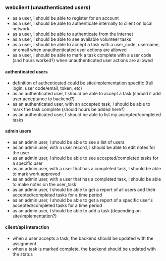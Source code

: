 
### webclient (unauthenticated users)
- as a user, I should be able to register for an account
- as a user, I should be able to authenticate internally to client on local network
- as a user, I should be able to authenticate from the internet
- as a user, I should be able to see available volunteer tasks
- as a user, I should be able to accept a task with a user_code, username, or email when unauthenticated user actions are allowed
- as a user, I should be able to mark a task complete with a user code (and hours worked?) when unauthenticated user actions are allowed
#### authenticated users 
- definition of authenticated could be site/implementation specific (full login, user code/email, token, etc)
- as an authenticated user, I should be able to accept a task (should it add user acceptance to backend?)
- as an authenticated user, with an accepted task, I should be able to mark the task complete (should hours be added here?)
- as an authenticated user, I should be able to list my accepted/completed tasks
#### admin users
- as an admin user, I should be able to see a list of users
- as an admin user, with a user record, I should be able to edit notes for the user
- as an admin user, I should be able to see accepted/completed tasks for a specific user
- as an admin user, with a user that has a completed task, I should be able to mark work approved
- as an admin user, with a user that has a completed task, I should be able to make notes on the user_task
- as an admin user, I should be able to get a report of all users and their accepted/completed tasks for a time period
- as an admin user, I should be able to get a report of a specific user's accepted/completed tasks for a time period
- as an admin user, I should be able to add a task (depending on site/implementation?)
#### client/api interaction
- when a user accepts a task, the backend should be updated with the assignment
- when a task is marked complete, the backend should be updated with the status
